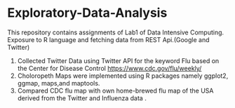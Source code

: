 # Exploratory-Data-Analysis
This repository contains assignments of Lab1 of Data Intensive Computing. Exposure to R language and fetching data from REST Api.(Google and Twitter)

1. Collected Twitter Data using Twitter API for the keyword Flu based on the Center for Disease Control https://www.cdc.gov/flu/weekly/ 
2. Choloropeth Maps were implemented using R packages namely ggplot2, ggmap, maps,and maptools.
3. Compared CDC flu map with own home-brewed flu map of the USA derived from the Twitter and Influenza data .

